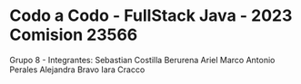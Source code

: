 # Codo a Codo - FullStack Java - 2023 Comision 23566

Grupo 8 - 
Integrantes: 
    Sebastian Costilla 
    Berurena Ariel 
    Marco Antonio Perales 
    Alejandra Bravo 
    Iara Cracco
